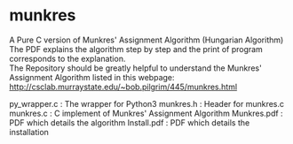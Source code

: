 # munkres 
A Pure C version of Munkres' Assignment Algorithm (Hungarian Algorithm) <br>
The PDF explains the algorithm step by step and the print of program corresponds to the explanation.  <br>
The Repository should be greatly helpful to understand the Munkres' Assignment Algorithm listed in this webpage: http://csclab.murraystate.edu/~bob.pilgrim/445/munkres.html

py_wrapper.c : The wrapper for Python3
munkres.h    : Header for munkres.c
munkres.c    : C implement of Munkres' Assignment Algorithm
Munkres.pdf  : PDF which details the algorithm
Install.pdf  : PDF which details the installation
